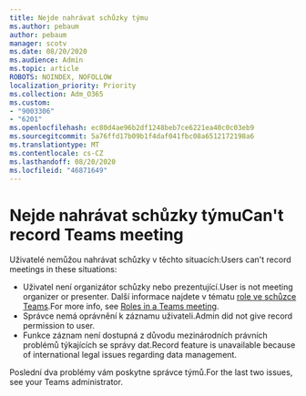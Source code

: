 ```yaml
---
title: Nejde nahrávat schůzky týmu
ms.author: pebaum
author: pebaum
manager: scotv
ms.date: 08/20/2020
ms.audience: Admin
ms.topic: article
ROBOTS: NOINDEX, NOFOLLOW
localization_priority: Priority
ms.collection: Adm_O365
ms.custom:
- "9003306"
- "6201"
ms.openlocfilehash: ec80d4ae96b2df1248beb7ce6221ea40c0c03eb9
ms.sourcegitcommit: 5a76ffd17b09b1f4daf041fbc08a6512172198a6
ms.translationtype: MT
ms.contentlocale: cs-CZ
ms.lasthandoff: 08/20/2020
ms.locfileid: "46871649"
---
```

# <a name="cant-record-teams-meeting"></a><span data-ttu-id="8fd3a-102">Nejde nahrávat schůzky týmu</span><span class="sxs-lookup"><span data-stu-id="8fd3a-102">Can't record Teams meeting</span></span>

<span data-ttu-id="8fd3a-103">Uživatelé nemůžou nahrávat schůzky v těchto situacích:</span><span class="sxs-lookup"><span data-stu-id="8fd3a-103">Users can't record meetings in these situations:</span></span>  

- <span data-ttu-id="8fd3a-104">Uživatel není organizátor schůzky nebo prezentující.</span><span class="sxs-lookup"><span data-stu-id="8fd3a-104">User is not meeting organizer or presenter.</span></span> <span data-ttu-id="8fd3a-105">Další informace najdete v tématu [role ve schůzce Teams](https://support.microsoft.com/office/roles-in-a-teams-meeting-c16fa7d0-1666-4dde-8686-0a0bfe16e019).</span><span class="sxs-lookup"><span data-stu-id="8fd3a-105">For more info, see [Roles in a Teams meeting](https://support.microsoft.com/office/roles-in-a-teams-meeting-c16fa7d0-1666-4dde-8686-0a0bfe16e019).</span></span>
- <span data-ttu-id="8fd3a-106">Správce nemá oprávnění k záznamu uživateli.</span><span class="sxs-lookup"><span data-stu-id="8fd3a-106">Admin did not give record permission to user.</span></span>
- <span data-ttu-id="8fd3a-107">Funkce záznam není dostupná z důvodu mezinárodních právních problémů týkajících se správy dat.</span><span class="sxs-lookup"><span data-stu-id="8fd3a-107">Record feature is unavailable because of international legal issues regarding data management.</span></span>

<span data-ttu-id="8fd3a-108">Poslední dva problémy vám poskytne správce týmů.</span><span class="sxs-lookup"><span data-stu-id="8fd3a-108">For the last two issues, see your Teams administrator.</span></span>